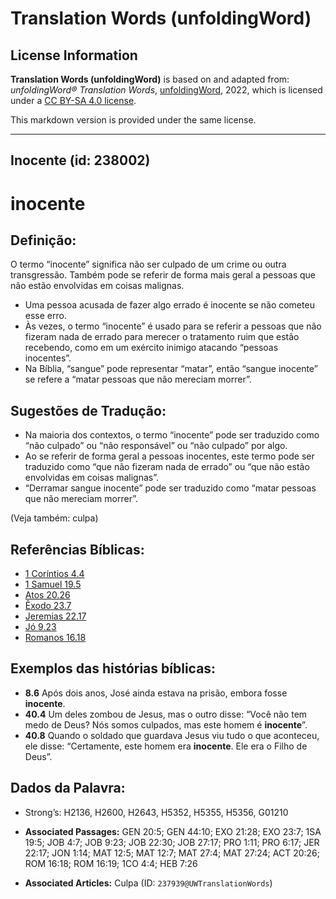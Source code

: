 # Translation Words (unfoldingWord)

## License Information

**Translation Words (unfoldingWord)** is based on and adapted from: _unfoldingWord® Translation Words_, [unfoldingWord](https://unfoldingword.org/utw), 2022, which is licensed under a [CC BY-SA 4.0 license](https://creativecommons.org/licenses/by-sa/4.0/legalcode.en).

This markdown version is provided under the same license.



--------------------------------

## Inocente (id: 238002)

inocente
========

Definição:
----------

O termo “inocente” significa não ser culpado de um crime ou outra transgressão. Também pode se referir de forma mais geral a pessoas que não estão envolvidas em coisas malignas.

* Uma pessoa acusada de fazer algo errado é inocente se não cometeu esse erro.
* Às vezes, o termo “inocente” é usado para se referir a pessoas que não fizeram nada de errado para merecer o tratamento ruim que estão recebendo, como em um exército inimigo atacando “pessoas inocentes”.
* Na Bíblia, “sangue” pode representar “matar”, então “sangue inocente” se refere a “matar pessoas que não mereciam morrer”.

Sugestões de Tradução:
----------------------

* Na maioria dos contextos, o termo “inocente” pode ser traduzido como “não culpado” ou “não responsável” ou “não culpado” por algo.
* Ao se referir de forma geral a pessoas inocentes, este termo pode ser traduzido como “que não fizeram nada de errado” ou “que não estão envolvidas em coisas malignas”.
* “Derramar sangue inocente” pode ser traduzido como “matar pessoas que não mereciam morrer”.

(Veja também: culpa)

Referências Bíblicas:
---------------------

* [1 Coríntios 4\.4](https://ref.ly/1Cor4:4)
* [1 Samuel 19\.5](https://ref.ly/1Sam19:5)
* [Atos 20\.26](https://ref.ly/Acts20:26)
* [Êxodo 23\.7](https://ref.ly/Exod23:7)
* [Jeremias 22\.17](https://ref.ly/Jer22:17)
* [Jó 9\.23](https://ref.ly/Job9:23)
* [Romanos 16\.18](https://ref.ly/Rom16:18)

Exemplos das histórias bíblicas:
--------------------------------

* **8\.6** Após dois anos, José ainda estava na prisão, embora fosse **inocente**.
* **40\.4** Um deles zombou de Jesus, mas o outro disse: “Você não tem medo de Deus? Nós somos culpados, mas este homem é **inocente**”.
* **40\.8** Quando o soldado que guardava Jesus viu tudo o que aconteceu, ele disse: “Certamente, este homem era **inocente**. Ele era o Filho de Deus”.

Dados da Palavra:
-----------------

* Strong’s: H2136, H2600, H2643, H5352, H5355, H5356, G01210

* **Associated Passages:** GEN 20:5; GEN 44:10; EXO 21:28; EXO 23:7; 1SA 19:5; JOB 4:7; JOB 9:23; JOB 22:30; JOB 27:17; PRO 1:11; PRO 6:17; JER 22:17; JON 1:14; MAT 12:5; MAT 12:7; MAT 27:4; MAT 27:24; ACT 20:26; ROM 16:18; ROM 16:19; 1CO 4:4; HEB 7:26
* **Associated Articles:** Culpa (ID: `237939@UWTranslationWords`)

